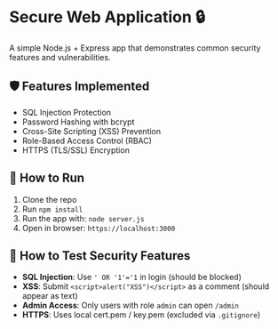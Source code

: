# Secure Web Application 🔒

A simple Node.js + Express app that demonstrates common security features and vulnerabilities.

## 🛡️ Features Implemented
- SQL Injection Protection
- Password Hashing with bcrypt
- Cross-Site Scripting (XSS) Prevention
- Role-Based Access Control (RBAC)
- HTTPS (TLS/SSL) Encryption

## 🚀 How to Run
1. Clone the repo
2. Run `npm install`
3. Run the app with: `node server.js`
4. Open in browser: `https://localhost:3000`

## 🧪 How to Test Security Features
- **SQL Injection**: Use `' OR '1'='1` in login (should be blocked)
- **XSS**: Submit `<script>alert("XSS")</script>` as a comment (should appear as text)
- **Admin Access**: Only users with role `admin` can open `/admin`
- **HTTPS**: Uses local cert.pem / key.pem (excluded via `.gitignore`)
